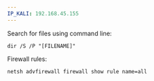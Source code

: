 ```yaml
---
IP_KALI: 192.168.45.155
---
```

Search for files using command line:
```
dir /S /P "[FILENAME]"
```

Firewall rules:
```
netsh advfirewall firewall show rule name=all
```